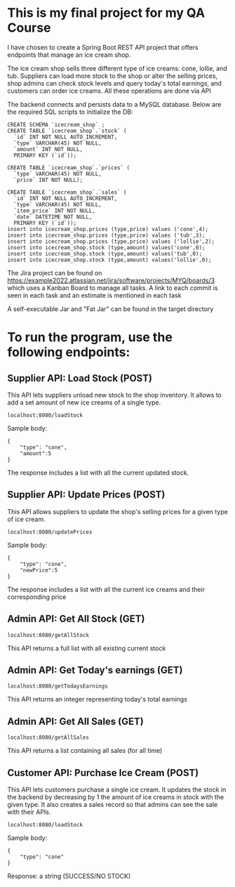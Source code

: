 # This is my final project for my QA Course

I have chosen to create a Spring Boot REST API project that offers endpoints that manage an ice cream shop. 

The ice cream shop sells three different type of ice creams: cone, lollie, and tub. Suppliers can load more stock to the shop or alter the selling prices, shop admins can check stock levels and query today's total earnings, and customers can order ice creams. All these operations are done via API

The backend connects and persists data to a MySQL database. Below are the required SQL scripts to initialize the DB:

```
CREATE SCHEMA `icecream_shop` ;
CREATE TABLE `icecream_shop`.`stock` (
  `id` INT NOT NULL AUTO_INCREMENT,
  `type` VARCHAR(45) NOT NULL,
  `amount` INT NOT NULL,
  PRIMARY KEY (`id`));

CREATE TABLE `icecream_shop`.`prices` (
  `type` VARCHAR(45) NOT NULL,
  `price` INT NOT NULL);

CREATE TABLE `icecream_shop`.`sales` (
  `id` INT NOT NULL AUTO_INCREMENT,
  `type` VARCHAR(45) NOT NULL,
  `item_price` INT NOT NULL,
  `date` DATETIME NOT NULL,
  PRIMARY KEY (`id`));
insert into icecream_shop.prices (type,price) values ('cone',4);
insert into icecream_shop.prices (type,price) values ('tub',3);
insert into icecream_shop.prices (type,price) values ('lollie',2);
insert into icecream_shop.stock (type,amount) values('cone',0);
insert into icecream_shop.stock (type,amount) values('tub',0);
insert into icecream_shop.stock (type,amount) values('lollie',0);
```

The Jira project can be found on https://example2022.atlassian.net/jira/software/projects/MYQ/boards/3 which uses a Kanban Board to manage all tasks. A link to each commit is seen in each task and an estimate is mentioned in each task

A self-executable Jar and "Fat Jar" can be found in the target directory

# To run the program, use the following endpoints:

## Supplier API: Load Stock (POST)

This API lets suppliers unload new stock to the shop inventory. It allows to add a set amount of new ice creams of a single type. 

`localhost:8080/loadStock`

Sample body:
```
{
    "type": "cone",
    "amount":5
}
```
The response includes a list with all the current updated stock.

## Supplier API: Update Prices (POST)

This API allows suppliers to update the shop's selling prices for a given type of ice cream. 

`localhost:8080/updatePrices`

Sample body:
```
{
    "type": "cone",
    "newPrice":5
}
```
The response includes a list with all the current ice creams and their corresponding price

## Admin API: Get All Stock (GET)

`localhost:8080/getAllStock`

This API returns a full list with all existing current stock

## Admin API: Get Today's earnings (GET)

`localhost:8080/getTodaysEarnings`

This API returns an integer representing today's total earnings

## Admin API: Get All Sales (GET)

`localhost:8080/getAllSales`

This API returns a list containing all sales (for all time) 

## Customer API: Purchase Ice Cream (POST)

This API lets customers purchase a single ice cream. It updates the stock in the backend by decreasing by 1 the amount of ice creams in stock with the given type. It also creates a sales record so that admins can see the sale with their APIs. 

`localhost:8080/loadStock`

Sample body:
```
{
    "type": "cone"
}
```

Response: a string (SUCCESS/NO STOCK)